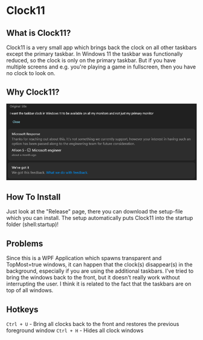 # Clock11

## What is Clock11?

Clock11 is a very small app which brings back the clock on all other taskbars except the primary taskbar.
In Windows 11 the taskbar was functionally reduced, so the clock is only on the primary taskbar. But if you have
multiple screens and e.g. you're playing a game in fullscreen, then you have no clock to look on. 

## Why Clock11?
![feedback.png](https://github.com/andyld97/Clock11/blob/main/Clock11/Assets/feedback.png)

## How To Install
Just look at the "Release" page, there you can download the setup-file which you can install.
The setup automatically puts Clock11 into the startup folder (shell:startup)!

## Problems

Since this is a WPF Application which spawns transparent and TopMost=true windows, it can happen that the clock(s)
disappear(s) in the background, especially if you are using the additional taskbars. I've tried to bring the windows back to the front, but it doesn't really work without interrupting the user. I think it is related to the fact that the taskbars are on top of all windows.

## Hotkeys
`Ctrl + U` - Bring all clocks back to the front and restores the previous foreground window
`Ctrl + H` - Hides all clock windows
